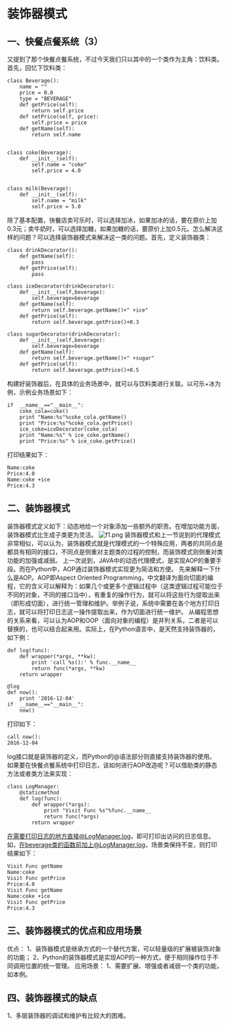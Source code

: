 # 装饰器模式

## 一、快餐点餐系统（3）

又提到了那个快餐点餐系统，不过今天我们只以其中的一个类作为主角：饮料类。首先，回忆下饮料类：

```
class Beverage():
    name = ""
    price = 0.0
    type = "BEVERAGE"
    def getPrice(self):
        return self.price
    def setPrice(self, price):
        self.price = price
    def getName(self):
        return self.name


class coke(Beverage):
    def __init__(self):
        self.name = "coke"
        self.price = 4.0


class milk(Beverage):
    def __init__(self):
        self.name = "milk"
        self.price = 5.0
```

除了基本配置，快餐店卖可乐时，可以选择加冰，如果加冰的话，要在原价上加0.3元；卖牛奶时，可以选择加糖，如果加糖的话，要原价上加0.5元。怎么解决这样的问题？可以选择装饰器模式来解决这一类的问题。首先，定义装饰器类：

```
class drinkDecorator():
    def getName(self):
        pass
    def getPrice(self):
        pass

class iceDecorator(drinkDecorator):
    def __init__(self,beverage):
        self.beverage=beverage
    def getName(self):
        return self.beverage.getName()+" +ice"
    def getPrice(self):
        return self.beverage.getPrice()+0.3
    
class sugarDecorator(drinkDecorator):
    def __init__(self,beverage):
        self.beverage=beverage
    def getName(self):
        return self.beverage.getName()+" +sugar"
    def getPrice(self):
        return self.beverage.getPrice()+0.5
```

构建好装饰器后，在具体的业务场景中，就可以与饮料类进行关联。以可乐+冰为例，示例业务场景如下：

```
if  __name__=="__main__":
    coke_cola=coke()
    print "Name:%s"%coke_cola.getName()
    print "Price:%s"%coke_cola.getPrice()
    ice_coke=iceDecorator(coke_cola)
    print "Name:%s" % ice_coke.getName()
    print "Price:%s" % ice_coke.getPrice()
```

打印结果如下：

```
Name:coke
Price:4.0
Name:coke +ice
Price:4.3
```

## 二、装饰器模式

装饰器模式定义如下：动态地给一个对象添加一些额外的职责。在增加功能方面，装饰器模式比生成子类更为灵活。
![f1.png](http://ata2-img.cn-hangzhou.img-pub.aliyun-inc.com/6c8cc57b36c5772c0bc489221c648819.png)
装饰器模式和上一节说到的代理模式非常相似，可以认为，装饰器模式就是代理模式的一个特殊应用，两者的共同点是都具有相同的接口，不同点是侧重对主题类的过程的控制，而装饰模式则侧重对类功能的加强或减弱。
上一次说到，JAVA中的动态代理模式，是实现AOP的重要手段。而在Python中，AOP通过装饰器模式实现更为简洁和方便。
先来解释一下什么是AOP。AOP即Aspect Oriented Programming，中文翻译为面向切面的编程，它的含义可以解释为：如果几个或更多个逻辑过程中（这类逻辑过程可能位于不同的对象，不同的接口当中），有重复的操作行为，就可以将这些行为提取出来（即形成切面），进行统一管理和维护。举例子说，系统中需要在各个地方打印日志，就可以将打印日志这一操作提取出来，作为切面进行统一维护。
从编程思想的关系来看，可以认为AOP和OOP（面向对象的编程）是并列关系，二者是可以替换的，也可以结合起来用。实际上，在Python语言中，是天然支持装饰器的，如下例：

```
def log(func):
    def wrapper(*args, **kw):
        print 'call %s():' % func.__name__
        return func(*args, **kw)
    return wrapper

@log
def now():
    print '2016-12-04'
if  __name__=="__main__":
    now()
```

打印如下：

```
call now():
2016-12-04
```

log接口就是装饰器的定义，而Python的@语法部分则直接支持装饰器的使用。
如果要在快餐点餐系统中打印日志，该如何进行AOP改造呢？可以借助类的静态方法或者类方法来实现：

```
class LogManager:
    @staticmethod
    def log(func):
        def wrapper(*args):
            print "Visit Func %s"%func.__name__
            return func(*args)
        return wrapper
```

在需要打印日志的地方直接@LogManager.log，即可打印出访问的日志信息。如，在beverage类的函数前加上@LogManager.log，场景类保持不变，则打印结果如下：

```
Visit Func getName
Name:coke
Visit Func getPrice
Price:4.0
Visit Func getName
Name:coke +ice
Visit Func getPrice
Price:4.3
```

## 三、装饰器模式的优点和应用场景

优点：
1、装饰器模式是继承方式的一个替代方案，可以轻量级的扩展被装饰对象的功能；
2、Python的装饰器模式是实现AOP的一种方式，便于相同操作位于不同调用位置的统一管理。
应用场景：
1、需要扩展、增强或者减弱一个类的功能，如本例。

## 四、装饰器模式的缺点

1、多层装饰器的调试和维护有比较大的困难。